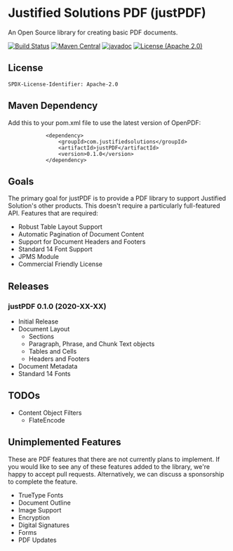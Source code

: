 # Justified Solutions PDF (justPDF) #
An Open Source library for creating basic PDF documents.

[![Build Status](https://travis-ci.org/justifiedsolutions/justPDF.svg?branch=master)](https://travis-ci.org/justifiedsolutions/justPDF)
[![Maven Central](https://img.shields.io/maven-central/v/com.justifiedsolutions/justPDF?color=green)](https://maven-badges.herokuapp.com/maven-central/com.justifiedsolutions/justPDF)
[![javadoc](https://javadoc.io/badge2/com.justifiedsolutions/justPDF/javadoc.svg)](https://javadoc.io/doc/com.justifiedsolutions/justPDF)
[![License (Apache 2.0)](https://img.shields.io/badge/license-Apache%202.0-blue)](http://www.apache.org/licenses/LICENSE-2.0.txt) 

## License ##
`SPDX-License-Identifier: Apache-2.0`

## Maven Dependency ##
Add this to your pom.xml file to use the latest version of OpenPDF:

			    <dependency>
			        <groupId>com.justifiedsolutions</groupId>
			        <artifactId>justPDF</artifactId>
			        <version>0.1.0</version>
			    </dependency>

## Goals ##
The primary goal for justPDF is to provide a PDF library to support Justified Solution's other products. This doesn't require a particularly full-featured API. Features that are required:

* Robust Table Layout Support
* Automatic Pagination of Document Content
* Support for Document Headers and Footers
* Standard 14 Font Support
* JPMS Module
* Commercial Friendly License

## Releases ##

### justPDF 0.1.0 (2020-XX-XX) ###

* Initial Release
* Document Layout
  * Sections
  * Paragraph, Phrase, and Chunk Text objects
  * Tables and Cells
  * Headers and Footers
* Document Metadata
* Standard 14 Fonts

## TODOs ##

* Content Object Filters
	* FlateEncode

## Unimplemented Features ##

These are PDF features that there are not currently plans to implement. If you would like to see any of these features added to the library, we're happy to accept pull requests. Alternatively, we can discuss a sponsorship to complete the feature.

* TrueType Fonts
* Document Outline
* Image Support
* Encryption
* Digital Signatures
* Forms
* PDF Updates